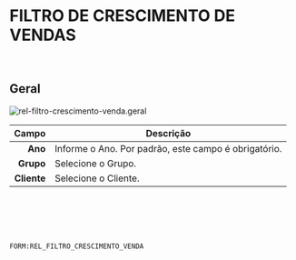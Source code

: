 # FILTRO DE CRESCIMENTO DE VENDAS
<br>

## Geral
![rel-filtro-crescimento-venda.geral](https://raw.githubusercontent.com/netforcews/docs-siscom/master/geral/imagens/rel-filtro-crescimento-venda.geral.png)

Campo | Descrição
--:|---
**Ano** | Informe o Ano. Por padrão, este campo é obrigatório.
**Grupo** | Selecione o Grupo.
**Cliente** | Selecione o Cliente.
<br>
<br>
<br>
<br>

```FORM:REL_FILTRO_CRESCIMENTO_VENDA```
